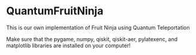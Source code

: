 # QuantumFruitNinja
This is our own implementation of Fruit Ninja using Quantum Teleportation

Make sure that the pygame, numpy, qiskit, qiskit-aer, pylatexenc, and matplotlib libraries are installed on your computer!
